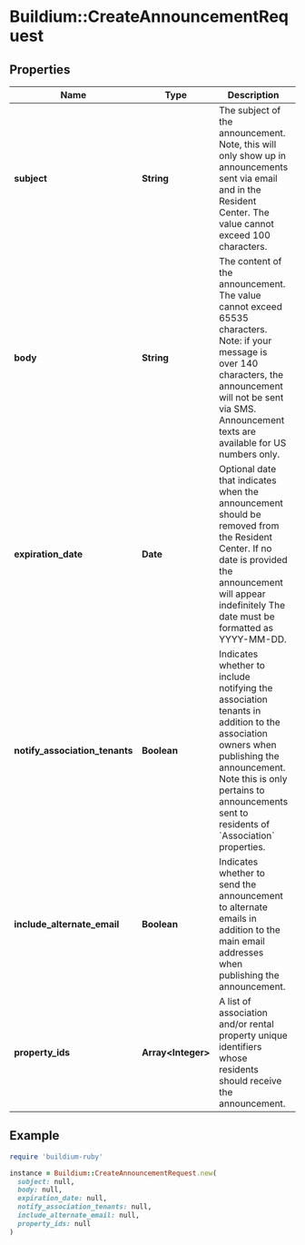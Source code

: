 # Buildium::CreateAnnouncementRequest

## Properties

| Name | Type | Description | Notes |
| ---- | ---- | ----------- | ----- |
| **subject** | **String** | The subject of the announcement. Note, this will only show up in announcements sent via email and in the Resident Center. The value cannot exceed 100 characters. |  |
| **body** | **String** | The content of the announcement. The value cannot exceed 65535 characters. Note: if your message is over 140 characters, the announcement will not be sent via SMS. Announcement texts are available for US numbers only. |  |
| **expiration_date** | **Date** | Optional date that indicates when the announcement should be removed from the Resident Center. If no date is provided the announcement will appear indefinitely The date must be formatted as YYYY-MM-DD. | [optional] |
| **notify_association_tenants** | **Boolean** | Indicates whether to include notifying the association tenants in addition to the association owners when publishing the announcement. Note this is only pertains to announcements sent to residents of &#x60;Association&#x60; properties. |  |
| **include_alternate_email** | **Boolean** | Indicates whether to send the announcement to alternate emails in addition to the main email addresses when publishing the announcement. |  |
| **property_ids** | **Array&lt;Integer&gt;** | A list of association and/or rental property unique identifiers whose residents should receive the announcement. |  |

## Example

```ruby
require 'buildium-ruby'

instance = Buildium::CreateAnnouncementRequest.new(
  subject: null,
  body: null,
  expiration_date: null,
  notify_association_tenants: null,
  include_alternate_email: null,
  property_ids: null
)
```

